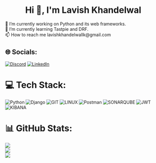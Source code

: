 <h1 align="center">Hi 👋, I'm Lavish Khandelwal</h1>
🔭 I’m currently working on Python and its web frameworks.<br>🌱 I’m currently learning Tastpie and DRF.<br>📫 How to reach me lavishkhandelwallk@gmail.com

## 🌐 Socials:
[![Discord](https://img.shields.io/badge/Discord-%237289DA.svg?logo=discord&logoColor=white)](https://discord.gg/lk141#8820) [![LinkedIn](https://img.shields.io/badge/LinkedIn-%230077B5.svg?logo=linkedin&logoColor=white)](https://linkedin.com/in/lavishkhandelwal) 

# 💻 Tech Stack:
![Python](https://img.shields.io/badge/python-3670A0?style=for-the-badge&logo=python&logoColor=ffdd54) ![Django](https://img.shields.io/badge/django-%23092E20.svg?style=for-the-badge&logo=django&logoColor=white) ![GIT](https://img.shields.io/badge/Git-fc6d26?style=for-the-badge&logo=git&logoColor=white) ![LINUX](https://img.shields.io/badge/Linux-FCC624?style=for-the-badge&logo=linux&logoColor=black) ![Postman](https://img.shields.io/badge/Postman-FF6C37?style=for-the-badge&logo=postman&logoColor=white) ![SONARQUBE](https://img.shields.io/badge/sonarqube-4E9BCD.svg?style=for-the-badge&logo=sonarqube&logoColor=white&color=%234E9BCD) ![JWT](https://img.shields.io/badge/JWT-black?style=for-the-badge&logo=JSON%20web%20tokens) ![KIBANA](https://img.shields.io/badge/kibana-005571.svg?style=for-the-badge&logo=kibana&logoColor=white&color=%23005571)
# 📊 GitHub Stats:
![](https://github-readme-stats.vercel.app/api?username=lavishkhandelwal&theme=default&hide_border=false&include_all_commits=true&count_private=true)<br/>
![](https://github-readme-streak-stats.herokuapp.com/?user=lavishkhandelwal&theme=default&hide_border=false)<br/>
![](https://github-readme-stats.vercel.app/api/top-langs/?username=lavishkhandelwal&theme=default&hide_border=false&include_all_commits=true&count_private=true&layout=compact)

<!-- Proudly created with GPRM ( https://gprm.itsvg.in ) -->
